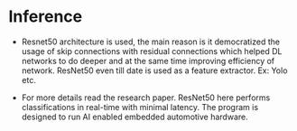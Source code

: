 # Inference

- Resnet50 architecture is used, the main reason is it democratized the usage of skip connections with residual connections which helped DL networks to do deeper and at the same time improving efficiency of network. ResNet50 even till date is used as a feature extractor. Ex: Yolo etc.

- For more details read the research paper. ResNet50 here performs classifications in real-time with minimal latency. The program is designed to run AI enabled embedded automotive hardware. 



